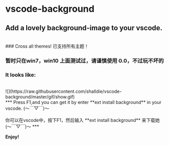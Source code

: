 # vscode-background

## Add a lovely background-image to your vscode.
 <br />
### Cross all themes! 已支持所有主题！

### 暂时只在win7，win10 上面测试过，请谨慎使用 0.0，不过玩不坏的

### It looks like:
 <br />
![](https://raw.githubusercontent.com/shalldie/vscode-background/master/gif/show.gif)

<br />
***
Press F1,and you can get it by enter **ext install background** in your vscode. (～￣▽￣)～
<br />
<br />
你可以在vscode中，按下F1，然后输入 **ext install background** 来下载她 (～￣▽￣)～
*** 

**Enjoy!**
